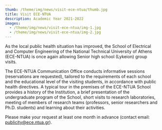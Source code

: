 ```yaml
---
thumb: /theme/img/news/visit-ece-ntua/thumb.jpg
title: Visit ECE-NTUA
description: Academic Year 2021-2022
images:
  - /theme/img/news/visit-ece-ntua/img-1.jpg
  - /theme/img/news/visit-ece-ntua/img-2.jpg
---
```

As the local public health situation has improved, the School of Electrical and Computer Engineering of the National Technical University of Athens (ECE-NTUA) is once again allowing Senior high school (Lykeion) group visits.

The ECE-NTUA Communication Office conducts informative sessions (reservations are requested), tailored to the requirements of each school and the educational level of the visiting students, in accordance with public health directives. A typical tour in the premises of the ECE-NTUA School provides a history of the Institution, a brief presentation of the undergraduate program of the School, short visits to research laboratories, meeting of members of research teams (professors, senior researchers and Ph.D. students) and learning about their activities.

Please make your request at least one month in advance (contact email: publicity@ece.ntua.gr).
